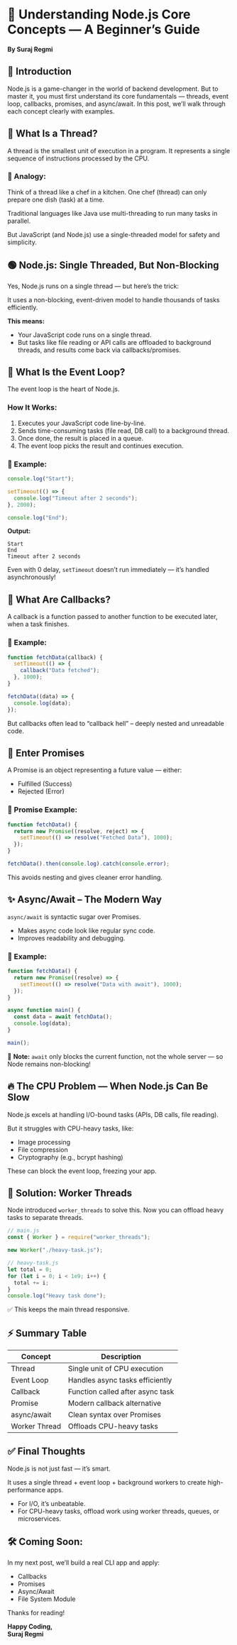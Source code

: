 # 📘 Understanding Node.js Core Concepts — A Beginner’s Guide

**By Suraj Regmi**

## 🌱 Introduction

Node.js is a game-changer in the world of backend development. But to master it, you must first understand its core fundamentals — threads, event loop, callbacks, promises, and async/await. In this post, we’ll walk through each concept clearly with examples.

## 🧵 What Is a Thread?

A thread is the smallest unit of execution in a program. It represents a single sequence of instructions processed by the CPU.

### 🧠 Analogy:

Think of a thread like a chef in a kitchen. One chef (thread) can only prepare one dish (task) at a time.

Traditional languages like Java use multi-threading to run many tasks in parallel.

But JavaScript (and Node.js) use a single-threaded model for safety and simplicity.

## 🟢 Node.js: Single Threaded, But Non-Blocking

Yes, Node.js runs on a single thread — but here’s the trick:

It uses a non-blocking, event-driven model to handle thousands of tasks efficiently.

**This means:**

- Your JavaScript code runs on a single thread.
- But tasks like file reading or API calls are offloaded to background threads, and results come back via callbacks/promises.

## 🔁 What Is the Event Loop?

The event loop is the heart of Node.js.

### How It Works:

1. Executes your JavaScript code line-by-line.
2. Sends time-consuming tasks (file read, DB call) to a background thread.
3. Once done, the result is placed in a queue.
4. The event loop picks the result and continues execution.

### 🧪 Example:

```js
console.log("Start");

setTimeout(() => {
  console.log("Timeout after 2 seconds");
}, 2000);

console.log("End");
```

**Output:**

```
Start
End
Timeout after 2 seconds
```

Even with 0 delay, `setTimeout` doesn’t run immediately — it’s handled asynchronously!

## 🔄 What Are Callbacks?

A callback is a function passed to another function to be executed later, when a task finishes.

### 🧪 Example:

```js
function fetchData(callback) {
  setTimeout(() => {
    callback("Data fetched");
  }, 1000);
}

fetchData((data) => {
  console.log(data);
});
```

But callbacks often lead to “callback hell” – deeply nested and unreadable code.

## 🌉 Enter Promises

A Promise is an object representing a future value — either:

- Fulfilled (Success)
- Rejected (Error)

### 🧪 Promise Example:

```js
function fetchData() {
  return new Promise((resolve, reject) => {
    setTimeout(() => resolve("Fetched Data"), 1000);
  });
}

fetchData().then(console.log).catch(console.error);
```

This avoids nesting and gives cleaner error handling.

## ✨ Async/Await – The Modern Way

`async/await` is syntactic sugar over Promises.

- Makes async code look like regular sync code.
- Improves readability and debugging.

### 🧪 Example:

```js
function fetchData() {
  return new Promise((resolve) => {
    setTimeout(() => resolve("Data with await"), 1000);
  });
}

async function main() {
  const data = await fetchData();
  console.log(data);
}

main();
```

🧠 **Note:** `await` only blocks the current function, not the whole server — so Node remains non-blocking!

## 🔥 The CPU Problem — When Node.js Can Be Slow

Node.js excels at handling I/O-bound tasks (APIs, DB calls, file reading).

But it struggles with CPU-heavy tasks, like:

- Image processing
- File compression
- Cryptography (e.g., bcrypt hashing)

These can block the event loop, freezing your app.

## 🧵 Solution: Worker Threads

Node introduced `worker_threads` to solve this. Now you can offload heavy tasks to separate threads.

```js
// main.js
const { Worker } = require("worker_threads");

new Worker("./heavy-task.js");
```

```js
// heavy-task.js
let total = 0;
for (let i = 0; i < 1e9; i++) {
  total += i;
}
console.log("Heavy task done");
```

✅ This keeps the main thread responsive.

## ⚡ Summary Table

| Concept       | Description                      |
| ------------- | -------------------------------- |
| Thread        | Single unit of CPU execution     |
| Event Loop    | Handles async tasks efficiently  |
| Callback      | Function called after async task |
| Promise       | Modern callback alternative      |
| async/await   | Clean syntax over Promises       |
| Worker Thread | Offloads CPU-heavy tasks         |

## ✅ Final Thoughts

Node.js is not just fast — it’s smart.

It uses a single thread + event loop + background workers to create high-performance apps.

- For I/O, it’s unbeatable.
- For CPU-heavy tasks, offload work using worker threads, queues, or microservices.

## 🛠️ Coming Soon:

In my next post, we’ll build a real CLI app and apply:

- Callbacks
- Promises
- Async/Await
- File System Module

Thanks for reading!

**Happy Coding,**  
**Suraj Regmi**
